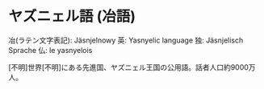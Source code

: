 # ヤズニェル語 (冶語)
冶(ラテン文字表記): Jäsnjelnowy
英: Yasnyelic language
独: Jäsnjelisch Sprache
仏: le yasnyelois

[不明]世界[不明]にある先進国、ヤズニェル王国の公用語。話者人口約9000万人。